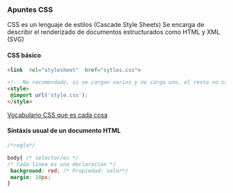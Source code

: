 ### Apuntes CSS

CSS es un lenguaje de estilos (Cascade Style Sheets) Se encarga de describir el renderizado de documentos estructurados como HTML y XML (SVG)

#### **CSS**  básico
```html
<link  rel="stylesheet"  href="sytles.css">

<!-- No recomendado, si se cargan varios y no carga uno, el resto no carga -->
<style>
 @import url('style.css');
</style>
```
[Vocabulario CSS que es cada cosa](http://apps.workflower.fi/vocabs/css/es)
#### Sintáxis usual de un documento **HTML**
```css
/*regla*/

body{ /* selector/es */ 
/* Cada línea es una declaración */
 background: red; /* Propiedad: valor*/
 margin: 10px;  
}
```
<!--stackedit_data:
eyJoaXN0b3J5IjpbLTEyNTQ0OTc3MTIsLTg0ODAyOTA2OCw1ND
kyNTE1MzksLTE2NTIxNTgxMDIsMTUyMjA3MzM1N119
-->